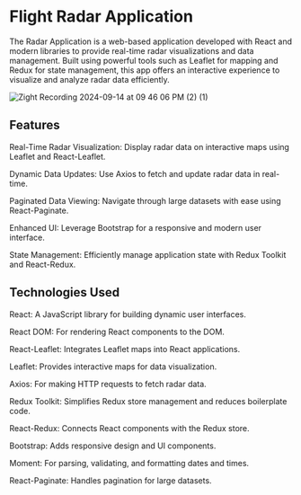 # Flight Radar Application

The Radar Application is a web-based application developed with React and modern libraries to provide real-time radar visualizations and data management. Built using powerful tools such as Leaflet for mapping and Redux for state management, this app offers an interactive experience to visualize and analyze radar data efficiently.

![Zight Recording 2024-09-14 at 09 46 06 PM (2) (1)](https://github.com/user-attachments/assets/28c9a80c-f9db-40ec-92de-6ff491962290)

## Features
Real-Time Radar Visualization: Display radar data on interactive maps using Leaflet and React-Leaflet.

Dynamic Data Updates: Use Axios to fetch and update radar data in real-time.

Paginated Data Viewing: Navigate through large datasets with ease using React-Paginate.

Enhanced UI: Leverage Bootstrap for a responsive and modern user interface.

State Management: Efficiently manage application state with Redux Toolkit and React-Redux.

## Technologies Used

React: A JavaScript library for building dynamic user interfaces.

React DOM: For rendering React components to the DOM.

React-Leaflet: Integrates Leaflet maps into React applications.

Leaflet: Provides interactive maps for data visualization.

Axios: For making HTTP requests to fetch radar data.

Redux Toolkit: Simplifies Redux store management and reduces boilerplate code.

React-Redux: Connects React components with the Redux store.

Bootstrap: Adds responsive design and UI components.

Moment: For parsing, validating, and formatting dates and times.

React-Paginate: Handles pagination for large datasets.

